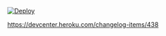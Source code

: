 [![Deploy](https://www.herokucdn.com/deploy/button.svg)](https://heroku.com/deploy)


https://devcenter.heroku.com/changelog-items/438